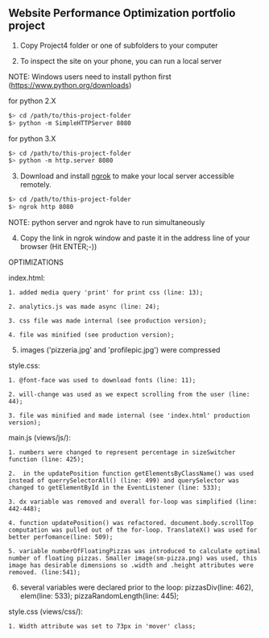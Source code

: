 ## Website Performance Optimization portfolio project

1. Copy Project4 folder or one of subfolders to your computer

2. To inspect the site on your phone, you can run a local server

NOTE: Windows users need to install python first (https://www.python.org/downloads)

  
  for python 2.X
  ```bash
  $> cd /path/to/this-project-folder
  $> python -m SimpleHTTPServer 8080
  ```

  for python 3.X
  ```bash
  $> cd /path/to/this-project-folder
  $> python -m http.server 8080
  ```

3. Download and install [ngrok](https://ngrok.com/) to make your local server accessible remotely.

  ``` bash
  $> cd /path/to/this-project-folder
  $> ngrok http 8080
  ```

 NOTE: python server and ngrok have to run simultaneously 

4. Copy the link in ngrok window and paste it in the address line of your browser
 (Hit ENTER;-))


OPTIMIZATIONS

index.html:

	1. added media query 'print' for print css (line: 13);

	2. analytics.js was made async (line: 24);

	3. css file was made internal (see production version);

	4. file was minified (see production version);

  5. images ('pizzeria.jpg' and 'profilepic.jpg') were compressed

style.css:

	1. @font-face was used to download fonts (line: 11);

	2. will-change was used as we expect scrolling from the user (line: 44);

	3. file was minified and made internal (see 'index.html' production version);

main.js (views/js/):

	1. numbers were changed to represent percentage in sizeSwitcher function (line: 425);

	2.  in the updatePosition function getElementsByClassName() was used instead of querrySelectorAll() (line: 499) and querySelector was changed to getElementById in the EventListener (line: 533);

	3. dx variable was removed and overall for-loop was simplified (line: 442-448);

	4. function updatePosition() was refactored. document.body.scrollTop computation was pulled out of the for-loop. TranslateX() was used for better perfomance(line: 509);

	5. variable numberOfFloatingPizzas was introduced to calculate optimal number of floating pizzas. Smaller image(sm-pizza.png) was used, this image has desirable dimensions so .width and .height attributes were removed. (line:541);

  6. several variables were declared prior to the loop: pizzasDiv(line: 462), elem(line: 533); pizzaRandomLength(line: 445);

style.css (views/css/):

	1. Width attribute was set to 73px in 'mover' class;



